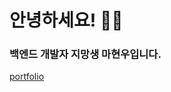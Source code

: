 <h1>안녕하세요! 👋👋</h1>
<h3>백엔드 개발자 지망생 마현우입니다.</h3>
<a href="https://hyeonw06.notion.site/Portfolio-7ad58e085a724c47aa5f41c07baf6c3b?pvs=4" target="_blank">portfolio</a>
<!-- <h2>💡 & 📚</h2>

<div>
  <img src="https://img.shields.io/badge/java-007396?style=for-the-badge&logo=java&logoColor=white" />
  <img src="https://img.shields.io/badge/springboot-6DB33F?style=for-the-badge&logo=springboot&logoColor=white" />
  <br>

  <img src="https://img.shields.io/badge/javascript-F7DF1E?style=for-the-badge&logo=javascript&logoColor=black" />
  <img src="https://img.shields.io/badge/Node.js-339933?style=for-the-badge&logo=Node.js&logoColor=white" />
  <img src="https://img.shields.io/badge/Express-000000?style=for-the-badge&logo=Express&logoColor=white" />
  <br>

  <img src="https://img.shields.io/badge/mysql-4479A1?style=for-the-badge&logo=mysql&logoColor=white" />
  <img src="https://img.shields.io/badge/-Docker-2496ED?style=for-the-badge&logo=Docker&logoColor=white" />
  <img src="https://img.shields.io/badge/-Redis-DC382D?style=for-the-badge&logo=Redis&logoColor=white" />
<div> -->
